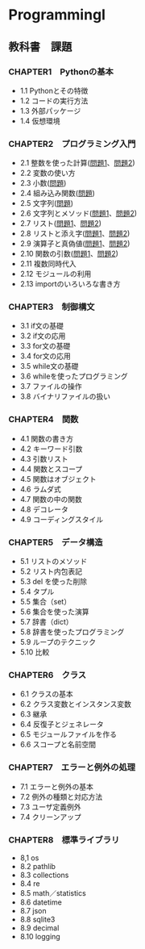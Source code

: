 # ProgrammingI


## 教科書　課題

### CHAPTER1　Pythonの基本

- 1.1 Pythonとその特徴
- 1.2 コードの実行方法
- 1.3 外部パッケージ
- 1.4 仮想環境

### CHAPTER2　プログラミング入門

- 2.1 整数を使った計算([問題1](CHAPTER02/Q2_1_1.py)、[問題2](CHAPTER02/Q2_1_2.py))
- 2.2 変数の使い方
- 2.3 小数([問題](CHAPTER02/Q2_3_1.py))
- 2.4 組み込み関数([問題](CHAPTER02/Q2_4_1.py))
- 2.5 文字列([問題](CHAPTER02/Q2_5_2.py))
- 2.6 文字列とメソッド([問題1](CHAPTER02/Q2_6_1.py)、[問題2](CHAPTER02/Q2_6_2.py))
- 2.7 リスト([問題1](CHAPTER02/Q2_7_1.py)、[問題2](CHAPTER02/Q2_7_2.py))
- 2.8 リストと添え字([問題1](CHAPTER02/Q2_8_1.py)、[問題2](CHAPTER02/Q2_8_2.py))
- 2.9 演算子と真偽値([問題1](CHAPTER02/Q2_9_1.py)、[問題2](CHAPTER02/Q2_9_2.py))
- 2.10 関数の引数([問題1](CHAPTER02/Q2_10_1.py)、[問題2](CHAPTER02/Q2_10_2.py))
- 2.11 複数同時代入
- 2.12 モジュールの利用
- 2.13 importのいろいろな書き方

### CHAPTER3　制御構文

- 3.1 if文の基礎
- 3.2 if文の応用
- 3.3 for文の基礎
- 3.4 for文の応用
- 3.5 while文の基礎
- 3.6 whileを使ったプログラミング
- 3.7 ファイルの操作
- 3.8 バイナリファイルの扱い

### CHAPTER4　関数

- 4.1 関数の書き方
- 4.2 キーワード引数
- 4.3 引数リスト
- 4.4 関数とスコープ
- 4.5 関数はオブジェクト
- 4.6 ラムダ式
- 4.7 関数の中の関数
- 4.8 デコレータ
- 4.9 コーディングスタイル

### CHAPTER5　データ構造

- 5.1 リストのメソッド
- 5.2 リスト内包表記
- 5.3 del を使った削除
- 5.4 タプル
- 5.5 集合（set）
- 5.6 集合を使った演算
- 5.7 辞書（dict）
- 5.8 辞書を使ったプログラミング
- 5.9 ループのテクニック
- 5.10 比較

### CHAPTER6　クラス

- 6.1 クラスの基本
- 6.2 クラス変数とインスタンス変数
- 6.3 継承
- 6.4 反復子とジェネレータ
- 6.5 モジュールファイルを作る
- 6.6 スコープと名前空間

### CHAPTER7　エラーと例外の処理

- 7.1 エラーと例外の基本
- 7.2 例外の種類と対応方法
- 7.3 ユーザ定義例外
- 7.4 クリーンアップ

### CHAPTER8　標準ライブラリ

- 8,1 os
- 8.2 pathlib
- 8.3 collections
- 8.4 re
- 8.5 math／statistics
- 8.6 datetime
- 8.7 json
- 8.8 sqlite3
- 8.9 decimal
- 8.10 logging
